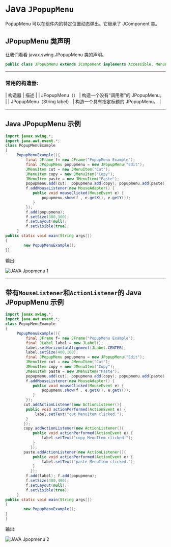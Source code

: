 # Java `JPopupMenu`



PopupMenu 可以在组件内的特定位置动态弹出。它继承了 JComponent 类。

## JPopupMenu 类声明

让我们看看 javax.swing.JPopupMenu 类的声明。

```java
public class JPopupMenu extends JComponent implements Accessible, MenuElement

```

* * *

### 常用的构造器:

| 构造器 | 描述 |
| JPopupMenu（） | 构造一个没有“调用者”的 JPopupMenu。 |
| JPopupMenu（String label） | 构造一个具有指定标题的 JPopupMenu。 |

* * *

## Java JPopupMenu 示例

```java
import javax.swing.*;
import java.awt.event.*;
class PopupMenuExample
{
	 PopupMenuExample(){
         final JFrame f= new JFrame("PopupMenu Example");
         final JPopupMenu popupmenu = new JPopupMenu("Edit"); 
         JMenuItem cut = new JMenuItem("Cut");
         JMenuItem copy = new JMenuItem("Copy");
         JMenuItem paste = new JMenuItem("Paste");
         popupmenu.add(cut); popupmenu.add(copy); popupmenu.add(paste);      
         f.addMouseListener(new MouseAdapter() {
            public void mouseClicked(MouseEvent e) {            
            	popupmenu.show(f , e.getX(), e.getY());
            }               
         });
         f.add(popupmenu); 
         f.setSize(300,300);
         f.setLayout(null);
         f.setVisible(true);
	 }
public static void main(String args[])
{
        new PopupMenuExample();
}}

```

输出:

![JAVA Jpopmenu 1](../img/14f87cab7afb74ba9963a489d834bba8.png)

* * *

## 带有`MouseListener`和`ActionListener`的 Java JPopupMenu 示例

```java
import javax.swing.*;
import java.awt.event.*;
class PopupMenuExample 
{
	 PopupMenuExample(){
         final JFrame f= new JFrame("PopupMenu Example");
         final JLabel label = new JLabel();        
         label.setHorizontalAlignment(JLabel.CENTER);
         label.setSize(400,100);
         final JPopupMenu popupmenu = new JPopupMenu("Edit"); 
         JMenuItem cut = new JMenuItem("Cut");
         JMenuItem copy = new JMenuItem("Copy");
         JMenuItem paste = new JMenuItem("Paste");
         popupmenu.add(cut); popupmenu.add(copy); popupmenu.add(paste);      
         f.addMouseListener(new MouseAdapter() {
            public void mouseClicked(MouseEvent e) {            
            	popupmenu.show(f , e.getX(), e.getY());
            }               
         });
        cut.addActionListener(new ActionListener(){
         public void actionPerformed(ActionEvent e) {            
             label.setText("cut MenuItem clicked.");
         }
        });
        copy.addActionListener(new ActionListener(){
            public void actionPerformed(ActionEvent e) {            
                label.setText("copy MenuItem clicked.");
            }
           });
        paste.addActionListener(new ActionListener(){
            public void actionPerformed(ActionEvent e) {            
                label.setText("paste MenuItem clicked.");
            }
           });
         f.add(label); f.add(popupmenu); 
         f.setSize(400,400);
         f.setLayout(null);
         f.setVisible(true);
	 }
public static void main(String args[])
{
        new PopupMenuExample();
}
}

```

输出:

![JAVA Jpopmenu 2](../img/d73582e26d23fa2036dce4d2d6e7d7ab.png)